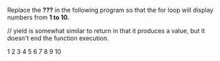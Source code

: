  Replace the **???** in the following program so that the for loop will display numbers from **1 to 10.** 


 // yield is somewhat similar to return in that it produces a value, but it doesn't end the function execution. 

>
1
2
3
4
5
6
7
8
9
10
